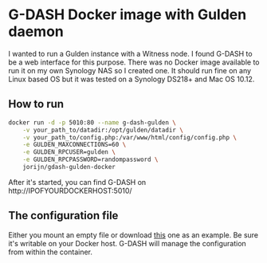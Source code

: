# G-DASH Docker image with Gulden daemon
I wanted to run a Gulden instance with a Witness node. I found G-DASH to be a web interface for this purpose. There was no 
Docker image available to run it on my own Synology NAS so I created one. It should run fine on any Linux based OS but it 
was tested on a Synology DS218+ and Mac OS 10.12.  

## How to run
```bash
docker run -d -p 5010:80 --name g-dash-gulden \
    -v your_path_to/datadir:/opt/gulden/datadir \
    -v your_path_to/config.php:/var/www/html/config/config.php \
    -e GULDEN_MAXCONNECTIONS=60 \
    -e GULDEN_RPCUSER=gulden \
    -e GULDEN_RPCPASSWORD=randompassword \
    jorijn/gdash-gulden-docker
```

After it's started, you can find G-DASH on http://IPOFYOURDOCKERHOST:5010/

## The configuration file
Either you mount an empty file or download [this](https://github.com/Bastijn/g-dash/blob/master/config/config_sample.php) 
one as an example. Be sure it's writable on your Docker host. G-DASH will manage the configuration from within the container.  
